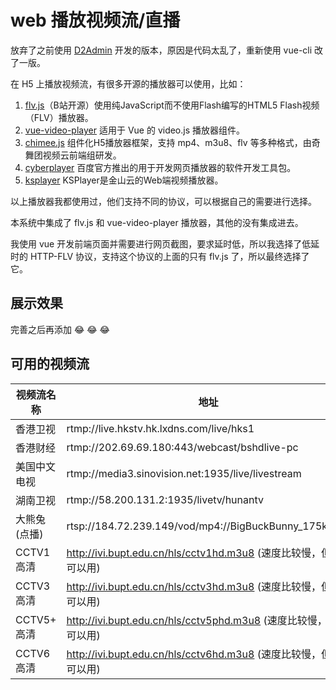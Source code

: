 # web 播放视频流/直播

放弃了之前使用 [D2Admin](https://github.com/d2-projects/d2-admin) 开发的版本，原因是代码太乱了，重新使用 vue-cli 改了一版。

在 H5 上播放视频流，有很多开源的播放器可以使用，比如：

1. [flv.js](https://github.com/bilibili/flv.js)（B站开源）使用纯JavaScript而不使用Flash编写的HTML5 Flash视频（FLV）播放器。
2. [vue-video-player](https://github.com/surmon-china/vue-video-player) 适用于 Vue 的 video.js 播放器组件。
3. [chimee.js](https://github.com/Chimeejs/chimee) 组件化H5播放器框架，支持 mp4、m3u8、flv 等多种格式，由奇舞团视频云前端组研发。
4. [cyberplayer](http://cyberplayer.bcelive.com/demo/new/index.html) 百度官方推出的用于开发网页播放器的软件开发工具包。
5. [ksplayer](https://github.com/ksvc/ksplayer-web) KSPlayer是金山云的Web端视频播放器。

以上播放器我都使用过，他们支持不同的协议，可以根据自己的需要进行选择。

本系统中集成了 flv.js 和 vue-video-player 播放器，其他的没有集成进去。

我使用 vue 开发前端页面并需要进行网页截图，要求延时低，所以我选择了低延时的 HTTP-FLV 协议，支持这个协议的上面的只有 flv.js 了，所以最终选择了它。

## 展示效果

完善之后再添加 :joy: :joy: :joy:

## 可用的视频流

视频流名称 | 地址
------- | -------
香港卫视 | rtmp://live.hkstv.hk.lxdns.com/live/hks1
香港财经 | rtmp://202.69.69.180:443/webcast/bshdlive-pc
美国中文电视 | rtmp://media3.sinovision.net:1935/live/livestream
湖南卫视 | rtmp://58.200.131.2:1935/livetv/hunantv
大熊兔(点播) | rtsp://184.72.239.149/vod/mp4://BigBuckBunny_175k.mov
CCTV1 高清 | http://ivi.bupt.edu.cn/hls/cctv1hd.m3u8 (速度比较慢，但是可以用)
CCTV3 高清 | http://ivi.bupt.edu.cn/hls/cctv3hd.m3u8 (速度比较慢，但是可以用)
CCTV5+ 高清 | http://ivi.bupt.edu.cn/hls/cctv5phd.m3u8 (速度比较慢，但是可以用)
CCTV6 高清 | http://ivi.bupt.edu.cn/hls/cctv6hd.m3u8 (速度比较慢，但是可以用)
